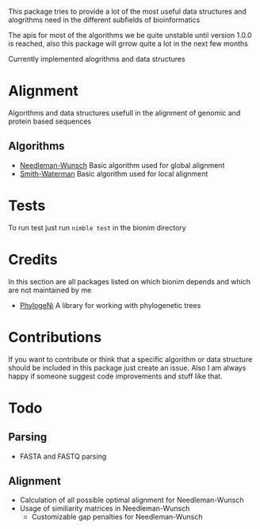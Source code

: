 
This package tries to provide a lot of the most useful data structures and alogrithms need in the different subfields of bioinformatics

The apis for most of the algorithms we be quite unstable until version 1.0.0 is reached, also this package will grrow quite a lot in the next few months

Currently implemented alogrithms and data structures
# Alignment
Algorithms and data structures usefull in the alignment of genomic and protein based sequences
 ## Algorithms
 * [Needleman-Wunsch](https://en.wikipedia.org/wiki/Needleman-Wunsch_algorithm "Wikipedia page of the Needleman-Wunsch algorithm") Basic algorithm used for global alignment
 * [Smith-Waterman](https://en.wikipedia.org/wiki/Smith-Waterman_algorithm) Basic algorithm used for local alignment

# Tests
To run test just run `nimble test` in the bionim directory

# Credits
In this section are all packages listed on which bionim depends and which are not maintained by me
 * [PhylogeNi](https://github.com/kerrycobb/PhylogeNi) A library for working with phylogenetic trees
 
# Contributions
If you want to contribute or think that a specific algorithm or data structure should be included in this package just create an issue.
Also I am always happy if someone suggest code improvements and stuff like that.
# Todo
## Parsing
 * FASTA and FASTQ parsing
## Alignment
 * Calculation of all possible optimal alignment for Needleman-Wunsch
 * Usage of similiarity matrices in Needleman-Wunsch
     * Customizable gap penalties for Needleman-Wunsch
 
